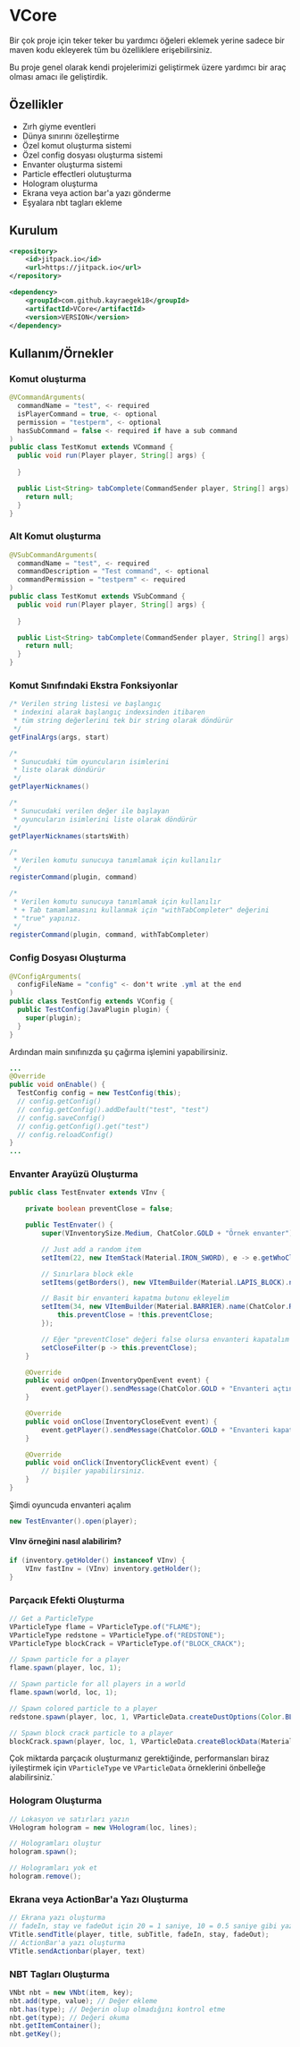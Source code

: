 
# VCore

Bir çok proje için teker teker bu yardımcı öğeleri eklemek yerine sadece
bir maven kodu ekleyerek tüm bu özelliklere erişebilirsiniz.

Bu proje genel olarak kendi projelerimizi geliştirmek üzere yardımcı bir araç olması amacı ile geliştirdik.




## Özellikler

- Zırh giyme eventleri
- Dünya sınırını özelleştirme
- Özel komut oluşturma sistemi
- Özel config dosyası oluşturma sistemi
- Envanter oluşturma sistemi
- Particle effectleri olutuşturma
- Hologram oluşturma
- Ekrana veya action bar'a yazı gönderme
- Eşyalara nbt tagları ekleme

  
## Kurulum
```xml
<repository>
    <id>jitpack.io</id>
    <url>https://jitpack.io</url>
</repository>
```
```xml
<dependency>
    <groupId>com.github.kayraegek18</groupId>
    <artifactId>VCore</artifactId>
    <version>VERSION</version>
</dependency>
```

## Kullanım/Örnekler

### Komut oluşturma
```java
@VCommandArguments(
  commandName = "test", <- required
  isPlayerCommand = true, <- optional 
  permission = "testperm", <- optional
  hasSubCommand = false <- required if have a sub command
)
public class TestKomut extends VCommand {
  public void run(Player player, String[] args) { 
    
  }

  public List<String> tabComplete(CommandSender player, String[] args) { 
    return null; 
  }
}
```
### Alt Komut oluşturma
```java
@VSubCommandArguments(
  commandName = "test", <- required
  commandDescription = "Test command", <- optional
  commandPermission = "testperm" <- required
)
public class TestKomut extends VSubCommand {
  public void run(Player player, String[] args) { 
    
  }

  public List<String> tabComplete(CommandSender player, String[] args) { 
    return null; 
  }
}
```
### Komut Sınıfındaki Ekstra Fonksiyonlar
```java
/* Verilen string listesi ve başlangıç 
 * indexini alarak başlangıç indexsinden itibaren
 * tüm string değerlerini tek bir string olarak döndürür 
 */
getFinalArgs(args, start)

/*
 * Sunucudaki tüm oyuncuların isimlerini
 * liste olarak döndürür
 */
getPlayerNicknames()

/*
 * Sunucudaki verilen değer ile başlayan 
 * oyuncuların isimlerini liste olarak döndürür
 */
getPlayerNicknames(startsWith)

/*
 * Verilen komutu sunucuya tanımlamak için kullanılır
 */
registerCommand(plugin, command)

/*
 * Verilen komutu sunucuya tanımlamak için kullanılır
 * + Tab tamamlamasını kullanmak için "withTabCompleter" değerini
 * "true" yapınız.
 */
registerCommand(plugin, command, withTabCompleter)
```

### Config Dosyası Oluşturma
```java
@VConfigArguments(
  configFileName = "config" <- don't write .yml at the end
)
public class TestConfig extends VConfig {
  public TestConfig(JavaPlugin plugin) {
    super(plugin);
  }
}
```
Ardından main sınıfınızda şu çağırma işlemini yapabilirsiniz.
```java
...
@Override
public void onEnable() {
  TestConfig config = new TestConfig(this);
  // config.getConfig()
  // config.getConfig().addDefault("test", "test")
  // config.saveConfig()
  // config.getConfig().get("test")
  // config.reloadConfig()
}
...
```

### Envanter Arayüzü Oluşturma
```java
public class TestEnvater extends VInv {

    private boolean preventClose = false;

    public TestEnvater() {
        super(VInventorySize.Medium, ChatColor.GOLD + "Örnek envanter");

        // Just add a random item
        setItem(22, new ItemStack(Material.IRON_SWORD), e -> e.getWhoClicked().sendMessage("Kılıca tıkladınız!"));

        // Sınırlara block ekle
        setItems(getBorders(), new VItemBuilder(Material.LAPIS_BLOCK).name(" ").build());

        // Basit bir envanteri kapatma butonu ekleyelim
        setItem(34, new VItemBuilder(Material.BARRIER).name(ChatColor.RED + "Kapat").build(), e -> {
            this.preventClose = !this.preventClose;
        });

        // Eğer "preventClose" değeri false olursa envanteri kapatalım
        setCloseFilter(p -> this.preventClose);
    }

    @Override
    public void onOpen(InventoryOpenEvent event) {
        event.getPlayer().sendMessage(ChatColor.GOLD + "Envanteri açtınız!");
    }

    @Override
    public void onClose(InventoryCloseEvent event) {
        event.getPlayer().sendMessage(ChatColor.GOLD + "Envanteri kapattınız!");
    }

    @Override
    public void onClick(InventoryClickEvent event) {
        // bişiler yapabilirsiniz.
    }
}
```
Şimdi oyuncuda envanteri açalım
```java
new TestEnvanter().open(player);
```
#### VInv örneğini nasıl alabilirim?
```java
if (inventory.getHolder() instanceof VInv) {
    VInv fastInv = (VInv) inventory.getHolder();
}
```

### Parçacık Efekti Oluşturma
```java
// Get a ParticleType
VParticleType flame = VParticleType.of("FLAME");
VParticleType redstone = VParticleType.of("REDSTONE");
VParticleType blockCrack = VParticleType.of("BLOCK_CRACK");

// Spawn particle for a player
flame.spawn(player, loc, 1);

// Spawn particle for all players in a world
flame.spawn(world, loc, 1);

// Spawn colored particle to a player
redstone.spawn(player, loc, 1, VParticleData.createDustOptions(Color.BLUE, 1));

// Spawn block crack particle to a player
blockCrack.spawn(player, loc, 1, VParticleData.createBlockData(Material.DIAMOND));
```
Çok miktarda parçacık oluşturmanız gerektiğinde, performansları biraz iyileştirmek için ``VParticleType`` ve ``VParticleData`` örneklerini önbelleğe alabilirsiniz.`

### Hologram Oluşturma
```java
// Lokasyon ve satırları yazın
VHologram hologram = new VHologram(loc, lines);

// Hologramları oluştur
hologram.spawn();

// Hologramları yok et
hologram.remove();
```

### Ekrana veya ActionBar'a Yazı Oluşturma
```java
// Ekrana yazı oluşturma
// fadeIn, stay ve fadeOut için 20 = 1 saniye, 10 = 0.5 saniye gibi yazmalısınız
VTitle.sendTitle(player, title, subTitle, fadeIn, stay, fadeOut);
// ActionBar'a yazı oluşturma
VTitle.sendActionbar(player, text)
```

### NBT Tagları Oluşturma
```java
VNbt nbt = new VNbt(item, key);
nbt.add(type, value); // Değer ekleme
nbt.has(type); // Değerin olup olmadığını kontrol etme
nbt.get(type); // Değeri okuma
nbt.getItemContainer();
nbt.getKey();
```
  
